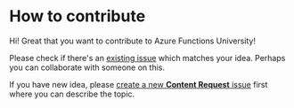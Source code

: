# How to contribute

Hi! Great that you want to contribute to Azure Functions University!

Please check if there's an [existing issue](https://github.com/marcduiker/azure-functions-university/issues) which matches your idea. Perhaps you can collaborate with someone on this.

If you have  new idea, please [create a new __Content Request__ issue](https://github.com/marcduiker/azure-functions-university/issues/new?assignees=&labels=content&template=content_request.md&title=Content+Request%3A+%3CTITLE%3E) first where you can describe the topic.



